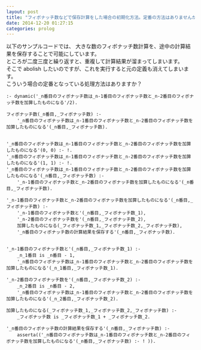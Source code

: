 ```yaml
---
layout: post
title: "フィボナッチ数などで保存計算をした場合の初期化方法。定番の方法はありませんか？"
date: 2014-12-20 01:27:15
categories: prolog
---
```

<p>以下のサンプルコードでは、
大きな数のフィボナッチ数計算を、途中の計算結果を保存することで可能にしています。<br>
ところが二度三度と繰り返すと、重複して計算結果が溜まってしまいます。<br>
そこで
abolish したいのですが、これを実行すると元の定義も消えてしまいます。<br>
こういう場合の定番となっている処理方法はありますか？</p>

<pre><code>:- dynamic('_n番目のフィボナッチ数は_n-1番目のフィボナッチ数と_n-2番目のフィボナッチ数を加算したものになる'/2).  

フィボナッチ数(_n番目,_フィボナッチ数) :-  
    '_n番目のフィボナッチ数は_n-1番目のフィボナッチ数と_n-2番目のフィボナッチ数を加算したものになる'(_n番目,_フィボナッチ数).  


'_n番目のフィボナッチ数は_n-1番目のフィボナッチ数と_n-2番目のフィボナッチ数を加算したものになる'(0, 0) :- !.  
'_n番目のフィボナッチ数は_n-1番目のフィボナッチ数と_n-2番目のフィボナッチ数を加算したものになる'(1, 1) :- !.  
'_n番目のフィボナッチ数は_n-1番目のフィボナッチ数と_n-2番目のフィボナッチ数を加算したものになる'(_n番目,_フィボナッチ数) :-  
    '_n-1番目のフィボナッチ数と_n-2番目のフィボナッチ数を加算したものになる'(_n番目,_フィボナッチ数).  

'_n-1番目のフィボナッチ数と_n-2番目のフィボナッチ数を加算したものになる'(_n番目,_フィボナッチ数) :-  
    '_n-1番目のフィボナッチ数と'(_n番目,_フィボナッチ数_1),  
    '_n-2番目のフィボナッチ数を'(_n番目,_フィボナッチ数_2),  
    加算したものになる(_フィボナッチ数_1,_フィボナッチ数_2,_フィボナッチ数),  
    '_n番目のフィボナッチ数の計算結果を保存する'(_n番目,_フィボナッチ数).  


'_n-1番目のフィボナッチ数と'(_n番目,_フィボナッチ数_1) :-  
    _n_1番目 is _n番目 - 1,  
    '_n番目のフィボナッチ数は_n-1番目のフィボナッチ数と_n-2番目のフィボナッチ数を加算したものになる'(_n_1番目,_フィボナッチ数_1).  

'_n-2番目のフィボナッチ数を'(_n番目,_フィボナッチ数_2) :-  
    _n_2番目 is _n番目 - 2,  
    '_n番目のフィボナッチ数は_n-1番目のフィボナッチ数と_n-2番目のフィボナッチ数を加算したものになる'(_n_2番目,_フィボナッチ数_2).  

加算したものになる(_フィボナッチ数_1,_フィボナッチ数_2,_フィボナッチ数) :-  
    _フィボナッチ数 is _フィボナッチ数_1 + _フィボナッチ数_2.  

'_n番目のフィボナッチ数の計算結果を保存する'(_n番目,_フィボナッチ数) :-  
    asserta(('_n番目のフィボナッチ数は_n-1番目のフィボナッチ数と_n-2番目のフィボナッチ数を加算したものになる'(_n番目,_フィボナッチ数) :- ! )).  
</code></pre>
